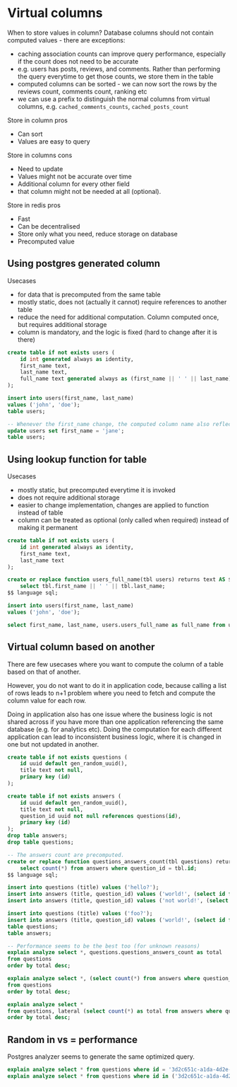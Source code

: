 # Virtual columns

When to store values in column? Database columns should not contain computed values - there are exceptions: 
- caching association counts can improve query performance, especially if the count does not need to be accurate
- e.g. users has posts, reviews, and comments. Rather than performing the query everytime to get those counts, we store them in the table
- computed columns can be sorted - we can now sort the rows by the reviews count, comments count, ranking etc
- we can use a prefix to distinguish the normal columns from virtual columns, e.g. `cached_comments_counts`, `cached_posts_count`

Store in column pros
- Can sort
- Values are easy to query

Store in columns cons
- Need to update
- Values might not be accurate over time
- Additional column for every other field
- that column might not be needed at all (optional).

Store in redis pros
- Fast
- Can be decentralised
- Store only what you need, reduce storage on database
- Precomputed value


## Using postgres generated column

Usecases
- for data that is precomputed from the same table
- mostly static, does not (actually it cannot) require references to another table
- reduce the need for additional computation. Column computed once, but requires additional storage
- column is mandatory, and the logic is fixed (hard to change after it is there)

```sql
create table if not exists users (
	id int generated always as identity,
	first_name text,
	last_name text,
	full_name text generated always as (first_name || ' ' || last_name) stored
);

insert into users(first_name, last_name) 
values ('john', 'doe');
table users;

-- Whenever the first_name change, the computed column name also reflects the changes.
update users set first_name = 'jane';
table users;
```


## Using lookup function for table

Usecases
- mostly static, but precomputed everytime it is invoked
- does not require additional storage
- easier to change implementation, changes are applied to function instead of table
- column can be treated as optional (only called when required) instead of making it permanent

```sql
create table if not exists users (
	id int generated always as identity,
	first_name text,
	last_name text
);

create or replace function users_full_name(tbl users) returns text AS $$
	select tbl.first_name || ' ' || tbl.last_name;
$$ language sql;

insert into users(first_name, last_name) 
values ('john', 'doe');

select first_name, last_name, users.users_full_name as full_name from users;
```

## Virtual column based on another

There are few usecases where you want to compute the column of a table based on that of another.

However, you do not want to do it in application code, because calling a list of rows leads to n+1 problem where you need to fetch and compute the column value for each row. 

Doing in application also has one issue where the business logic is not shared across if you have more than one application referencing the same database (e.g. for analytics etc). Doing the computation for each different application can lead to inconsistent business logic, where it is changed in one but not updated in another.

```sql
create table if not exists questions (
	id uuid default gen_random_uuid(),
	title text not null,
	primary key (id)
);

create table if not exists answers (
	id uuid default gen_random_uuid(),
	title text not null,
	question_id uuid not null references questions(id),
	primary key (id)
);
drop table answers;
drop table questions;

-- The answers count are precomputed.
create or replace function questions_answers_count(tbl questions) returns int as $$
	select count(*) from answers where question_id = tbl.id;
$$ language sql;

insert into questions (title) values ('hello?');
insert into answers (title, question_id) values ('world!', (select id from questions limit 1));
insert into answers (title, question_id) values ('not world!', (select id from questions limit 1));

insert into questions (title) values ('foo?');
insert into answers (title, question_id) values ('world!', (select id from questions limit 1 offset 1));
table questions;
table answers;

-- Performance seems to be the best too (for unknown reasons)
explain analyze select *, questions.questions_answers_count as total
from questions 
order by total desc;

explain analyze select *, (select count(*) from answers where question_id = questions.id) as total
from questions
order by total desc;

explain analyze select *
from questions, lateral (select count(*) as total from answers where question_id = id) as total
order by total desc;
```

## Random in vs = performance

Postgres analyzer seems to generate the same optimized query.

```sql
explain analyze select * from questions where id = '3d2c651c-a1da-4d2e-a44d-6cab24019752';
explain analyze select * from questions where id in ('3d2c651c-a1da-4d2e-a44d-6cab24019752');
```
